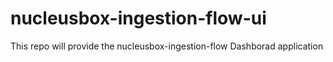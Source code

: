 # nucleusbox-ingestion-flow-ui
This repo will provide the nucleusbox-ingestion-flow Dashborad application
